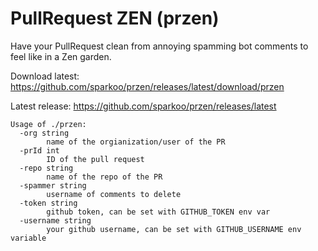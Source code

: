 # PullRequest ZEN (przen)

Have your PullRequest clean from annoying spamming bot comments to feel like in a Zen garden.

Download latest: https://github.com/sparkoo/przen/releases/latest/download/przen

Latest release: https://github.com/sparkoo/przen/releases/latest

```
Usage of ./przen:
  -org string
        name of the orgianization/user of the PR
  -prId int
        ID of the pull request
  -repo string
        name of the repo of the PR
  -spammer string
        username of comments to delete
  -token string
        github token, can be set with GITHUB_TOKEN env var
  -username string
        your github username, can be set with GITHUB_USERNAME env variable
```
